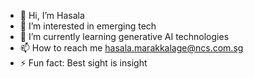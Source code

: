 - 👋 Hi, I’m Hasala
- 👀 I’m interested in emerging tech
- 🌱 I’m currently learning generative AI technologies
- 📫 How to reach me hasala.marakkalage@ncs.com.sg
- ⚡ Fun fact: Best sight is insight

<!---
hasala-ncs/hasala-ncs is a ✨ special ✨ repository because its `README.md` (this file) appears on your GitHub profile.
You can click the Preview link to take a look at your changes.
--->
